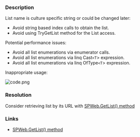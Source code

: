 ﻿---
Title: Inappropriate SPList collection usage
FileName: resp510209.html
---

### Description
List name is culture specific string or could be changed later:

- Avoid string based index calls to obtain the list.
- Avoid using TryGetList method for the List access.

Potential performance issues:

- Avoid all list enumerations via enumerator calls.
- Avoid all list enumerations via linq Cast`<T`> expression.
- Avoid all list enumerations via linq OfType`<T`> expression.

Inappropriate usage:

<img title="code.png" src="http://download-codeplex.sec.s-msft.com/Download?ProjectName=spcafcontrib&amp;DownloadId=831767" alt="code.png">

### Resolution
Consider retrieving list by its URL with [SPWeb.GetList() method](http://msdn.microsoft.com/en-us/library/microsoft.sharepoint.spweb.getlist.aspx)

<a href="_samples/InappropriateUsageOfSPListCollection-CorrectListUsage.sample-ref"></a>

### Links
- [SPWeb.GetList() method](http://msdn.microsoft.com/en-us/library/microsoft.sharepoint.spweb.getlist.aspx)